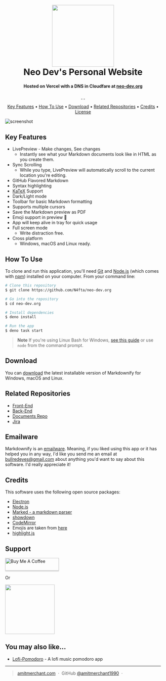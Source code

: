 <h1 align="center">
  <br>
  <a href="https://placehold.co/"><img src="https://placehold.co/200?text=Project\nLogo&font=roboto" alt="" width="200"></a>
  <br>
  Neo Dev's Personal Website
  <br>
</h1>

<h4 align="center">Hosted on Vercel with a DNS in Cloudfare at <a href="https://neo-dev.org" target="_blank">neo-dev.org</a></h4>

<!-- Badges -->
<p align="center">
  <a href="">
    <img src="https://badge.fury.io/js/electron-markdownify.svg"
         alt="">
  </a>
  <a href=""><img src=""></a>
  <a href="">
      <img src="">
  </a>
  <a href="">
    <img src="">
  </a>
</p>

<!-- Horizontal short Menu (w\ Links) -->
<p align="center">
  <a href="#key-features">Key Features</a> •
  <a href="#how-to-use">How To Use</a> •
  <a href="#download">Download</a> •
  <a href="#related-repositories">Related Repositories</a> •
  <a href="#credits">Credits</a> •
  <a href="#license">License</a>
</p>

<!-- Pref. Animated Screenshot-->

![screenshot](https://placehold.co/800x400?text=Screenshot&font=roboto)

## Key Features

- LivePreview - Make changes, See changes
  - Instantly see what your Markdown documents look like in HTML as you create them.
- Sync Scrolling
  - While you type, LivePreview will automatically scroll to the current location you're editing.
- GitHub Flavored Markdown
- Syntax highlighting
- [KaTeX](https://khan.github.io/KaTeX/) Support
- Dark/Light mode
- Toolbar for basic Markdown formatting
- Supports multiple cursors
- Save the Markdown preview as PDF
- Emoji support in preview :tada:
- App will keep alive in tray for quick usage
- Full screen mode
  - Write distraction free.
- Cross platform
  - Windows, macOS and Linux ready.

## How To Use

To clone and run this application, you'll need [Git](https://git-scm.com) and [Node.js](https://nodejs.org/en/download/) (which comes with [npm](http://npmjs.com)) installed on your computer. From your command line:

```bash
# Clone this repository
$ git clone https://github.com/N4fta/neo-dev.org

# Go into the repository
$ cd neo-dev.org

# Install dependencies
$ deno install

# Run the app
$ deno task start
```

> **Note**
> If you're using Linux Bash for Windows, [see this guide](https://www.howtogeek.com/261575/how-to-run-graphical-linux-desktop-applications-from-windows-10s-bash-shell/) or use `node` from the command prompt.

## Download

You can [download](https://github.com/amitmerchant1990/electron-markdownify/releases/tag/v1.2.0) the latest installable version of Markdownify for Windows, macOS and Linux.

## Related Repositories

- [Front-End](https://git.fhict.nl/I540432/vibecheck_frontend)
- [Back-End](https://git.fhict.nl/I540432/vibecheck_backend)
- [Documents Repo](https://git.fhict.nl/I540432/vibecheck_docu)
- [Jira](https://nunodias.atlassian.net/jira/software/projects/SCRUM/boards/1/backlog)

## Emailware

Markdownify is an [emailware](https://en.wiktionary.org/wiki/emailware). Meaning, if you liked using this app or it has helped you in any way, I'd like you send me an email at <bullredeyes@gmail.com> about anything you'd want to say about this software. I'd really appreciate it!

## Credits

This software uses the following open source packages:

- [Electron](http://electron.atom.io/)
- [Node.js](https://nodejs.org/)
- [Marked - a markdown parser](https://github.com/chjj/marked)
- [showdown](http://showdownjs.github.io/showdown/)
- [CodeMirror](http://codemirror.net/)
- Emojis are taken from [here](https://github.com/arvida/emoji-cheat-sheet.com)
- [highlight.js](https://highlightjs.org/)

## Support

<a href="https://buymeacoffee.com/amitmerchant" target="_blank"><img src="https://www.buymeacoffee.com/assets/img/custom_images/purple_img.png" alt="Buy Me A Coffee" style="height: 41px !important;width: 174px !important;box-shadow: 0px 3px 2px 0px rgba(190, 190, 190, 0.5) !important;-webkit-box-shadow: 0px 3px 2px 0px rgba(190, 190, 190, 0.5) !important;" ></a>

<p>Or</p>

<a href="https://www.patreon.com/amitmerchant">
	<img src="https://c5.patreon.com/external/logo/become_a_patron_button@2x.png" width="160">
</a>

## You may also like...

- [Lofi-Pomodoro](https://github.com/N4fta/Lofi-Pomodoro) - A lofi music pomodoro app

---

> [amitmerchant.com](https://www.amitmerchant.com) &nbsp;&middot;&nbsp;
> GitHub [@amitmerchant1990](https://github.com/N4fta) &nbsp;&middot;&nbsp;
